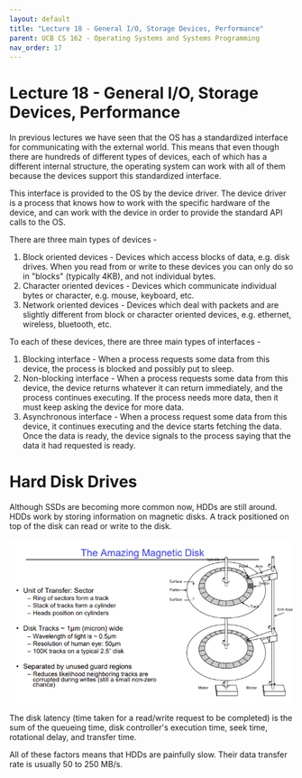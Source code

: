 ```yaml
---
layout: default
title: "Lecture 18 - General I/O, Storage Devices, Performance"
parent: UCB CS 162 - Operating Systems and Systems Programming
nav_order: 17
---
```


# Lecture 18 - General I/O, Storage Devices, Performance
In previous lectures we have seen that the OS has a standardized interface for communicating with the external world. This means that even though there are hundreds of different types of devices, each of which has a different internal structure, the operating system can work with all of them because the devices support this standardized interface.

This interface is provided to the OS by the device driver. The device driver is a process that knows how to work with the specific hardware of the device, and can work with the device in order to provide the standard API calls to the OS.

There are three main types of devices -

1. Block oriented devices - Devices which access blocks of data, e.g. disk drives. When you read from or write to these devices you can only do so in "blocks" (typically 4KB), and not individual bytes.
2. Character oriented devices - Devices which communicate individual bytes or character, e.g. mouse, keyboard, etc.
3. Network oriented devices - Devices which deal with packets and are slightly different from block or character oriented devices, e.g. ethernet, wireless, bluetooth, etc.

To each of these devices, there are three main types of interfaces -

1. Blocking interface - When a process requests some data from this device, the process is blocked and possibly put to sleep.
2. Non-blocking interface - When a process requests some data from this device, the device returns whatever it can return immediately, and the process continues executing. If the process needs more data, then it must keep asking the device for more data.
3. Asynchronous interface - When a process request some data from this device, it continues executing and the device starts fetching the data. Once the data is ready, the device signals to the process saying that the data it had requested is ready.

# Hard Disk Drives
Although SSDs are becoming more common now, HDDs are still around. HDDs work by storing information on magnetic disks. A track positioned on top of the disk can read or write to the disk.

![Magnetic Disks](./media/lec18-1.png)

The disk latency (time taken for a read/write request to be completed) is the sum of the queueing time, disk controller's execution time, seek time, rotational delay, and transfer time.

All of these factors means that HDDs are painfully slow. Their data transfer rate is usually 50 to 250 MB/s.